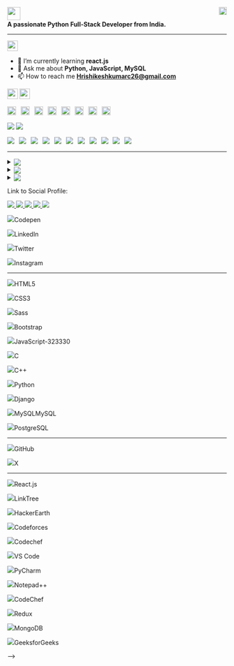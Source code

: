 <p align="left">
  <img align="left" src="https://img.shields.io/badge/Hi%20%F0%9F%91%8B%2C%20I'm%20Hrishikesh%20Kumar-blue?style=flat-square" width="auto" height="30"/>
  <img align="right" src="https://komarev.com/ghpvc/?username=hkc1226&label=Profile%20views&color=0e75b6&style=flat-square" alt="hkc1226" width="auto" height="18"/>
</p>

<br>

<p align="left"><b>A passionate Python Full-Stack Developer from India.</b></p><hr>

<p><img src="https://img.shields.io/badge/ABOUT%20ME:-red?style=flat" width="auto" height="24"></p>

- 🌱 I’m currently learning **react.js**
- 💬 Ask me about **Python, JavaScript, MySQL**
- 📫 How to reach me **Hrishikeshkumarc26@gmail.com**
<!--
<hr>

 ## 🏆GitHub Trophies:
<p><img src="https://img.shields.io/badge/%F0%9F%8F%86%20GitHub%20Trophies%3A-darkred?style=flat" /></p>

<p align="left">
  <a href="https://github.com/hkc1226?tab=repositories" target="_blank">
    <img src="https://github-profile-trophy.vercel.app/?username=hkc1226&row=2&column=7&margin-w=6" alt="hkc1226" />
  </a>
</p>
-->
<!--
# Parameters for 'https://github-profile-trophy.vercel.app/?username=hkc1226&row=2&column=7&margin-w=6' are given below:
1. title = Stars | Followers; 
2. rank = SECRET | SSS | SS | S | AAA | AA | A | B | C; 
3. column (default = 6) = number type;
4. row (default = 3) = number type;
5. theme = flat | onedark | gruvbox | dracula | monokai | chalk | nord | alduin | darkhub | juicyfresh | buddhism | oldie | radical | onestar | discord | algolia | gitdimmed | tokyonight | matrix | apprentice | dark_dimmed | dark_lover;
6. margin-w (default = 0) = number type;
7. margin-h (default = 0) = number type;
8. no-bg (default = false) = true | false;
9. no-frame (default = false) = true | false ;
-->

<p>
  <img src="https://img.shields.io/badge/CONNECT%20WITH%20ME%20ON%20-563D7C?style=flat-square" width="auto" height="24"/> <img src="https://img.shields.io/badge/-%3A%20%3D%3E-563D7C?style=flat-square" width="auto" height="24"/>
</p>
<p>
  <a href="https://leetcode.com/hkc1226/"><img src="https://img.shields.io/badge/-LeetCode-FFA116?style=flat-square&logo=LeetCode&labelColor=EBEBEB&logoColor=E34F26&color=FFA116" width="auto" height="20"/></a>&ensp;
  <a href="https://leetcode.com/hkc1226/"><img src="https://img.shields.io/badge/-HackerRank-2EC866?style=flat-square&logo=Hackerrank&logoColor=00751F&labelColor=EBEBEB&color=00751F" width="auto" height="20"/></a>&ensp;
  <a href="https://leetcode.com/hkc1226/"><img src="https://img.shields.io/badge/-GeeksForGeeks-FFA116?style=flat-square&logo=geeksforgeeks&logoColor=white&color=black" width="auto" height="20"/></a>&ensp;
  <a href="https://leetcode.com/hkc1226/"><img src="https://img.shields.io/badge/-CodePen-FFA116?style=flat-square&logo=codepen&logoColor=white&color=black" width="auto" height="20"/></a>&ensp;
  <a href="https://leetcode.com/hkc1226/"><img src="https://img.shields.io/badge/-LinkedIn-0072B1?style=flat-square&logo=linkedin&logoColor=white&color=black" width="auto" height="20"/></a>&ensp;
  <a href="https://leetcode.com/hkc1226/"><img src="https://img.shields.io/badge/-Indeed-FFA116?style=flat-square&logo=indeed&logoColor=white&color=black" width="auto" height="20"/></a>&ensp;
  <a href="https://leetcode.com/hkc1226/"><img src="https://img.shields.io/badge/-Twitter-FFA116?style=flat-square&logo=twitter&logoColor=white&color=black" width="auto" height="20"/></a>&ensp;
  <a href="https://leetcode.com/hkc1226/"><img src="https://img.shields.io/badge/-Instagram-FFA116?style=flat-square&logo=instagram&logoColor=white&color=black" width="auto" height="20"/></a>&ensp;
</p>

<!-- 
  <a href="https://twitter.com/hkc1226"><img src="https://img.shields.io/twitter/follow/hkc1226?logo=twitter&style=flat-square" alt="hkc1226" width="auto" height="24"/></a>
-->

<p>
  <img src="https://img.shields.io/badge/TECH%20STACKS%20-044F88?style=flat-square" /> <img src="https://img.shields.io/badge/-%3A%20%3D%3E-044F88?style=flat-square" />
</p>
<p>
  <img src="https://img.shields.io/badge/-HTML-E34F26?style=fflat-square&logo=html5&logoColor=E34F26&labelColor=EBEBEB&color=E34F26" />&ensp;
  <img src="https://img.shields.io/badge/-CSS-1572B6?style=fflat-square&logo=css3&logoColor=1572B6&labelColor=EBEBEB&color=1572B6" />&ensp;
  <img src="https://img.shields.io/badge/-Sass-CC6699?style=fflat-square&logo=sass&logoColor=CC6699&labelColor=FFFFFF&color=CC6699" />&ensp;
  <img src="https://img.shields.io/badge/-Bootstrap-563D7C?style=fflat-square&logo=bootstrap&logoColor=563D7C&labelColor=FFFFFF&color=563D7C" />&ensp;
  <img src="https://img.shields.io/badge/-JavaScript-323330?style=fflat-square&logo=javascript&logoColor=323330&labelColor=F0DB4F&color=3F8F8F" />&ensp;
  <img src="https://img.shields.io/badge/-Programming%20C-00599C?style=fflat-square&logo=c&logoColor=00599C&labelColor=EBEBEB&color=044F88" />&ensp;
  <img src="https://img.shields.io/badge/-C++-00599C?style=fflat-square&logo=c%2B%2B&logoColor=00599C&labelColor=FFFFFF&color=00599C" />&ensp;
  <img src="https://img.shields.io/badge/-Python-FFA116?style=fflat-square&logo=python&logoColor=306998&labelColor=FFD43B&color=306998" />&ensp;
  <img src="https://img.shields.io/badge/-Django-FFA116?style=fflat-square&logo=django&logoColor=20AA76&labelColor=092E20&color=2B8C67" />&ensp;
  <img src="https://img.shields.io/badge/-MySQL-FFA116?style=fflat-square&logo=mysql&logoColor=FFFFFF&labelColor=00758F&color=F29111" />&ensp;
  <img src="https://img.shields.io/badge/-PostgreSQL-316192?style=fflat-square&logo=postgresql&logoColor=0064A5&labelColor=EBEBEB&color=316192" />&ensp;
</p>
<!-- 
CSS3: #264DE4, #2965F1, #EBEBEB, 1572B6
HTML: #e34c26, #f06529, #ebebeb, #E34F26
Blue. dark blue : #0064A5; base blue : #336791; light blue : #008BB9. Grey. dark grey : #848484; base grey : #666666 ...00758F
C++: #044F88 and #5E97D0.
JavaScript: Yellow (#F0DB4F) and Dark Charcoal (#323330), 308A8A
BOotstrap: 563D7C
-->
<hr>

<details align="left" dir="auto">
  <summary><sub><img src="https://img.shields.io/badge/GitHub%20Stats%3A-Indigo?style=flat" /></sub></summary>
  <img align="center" src="https://github-readme-stats.vercel.app/api?username=hkc1226&show_icons=true&locale=en" alt="GitHub Stats" />
</details>
<!--
<details align="left" dir="auto">
  <summary><sub><img src="https://img.shields.io/badge/GitHub%20Contribution%20Streak%20Counts%3A-violet?style=flat" /></sub></summary>
  <img src="https://github-readme-streak-stats.herokuapp.com/?user=hkc1226" alt="hkc1226" />
</details> 
-->

 <details align="left" dir="auto">
   <summary><sub><img src="https://img.shields.io/badge/Languages%20Used%20Stats%3A-gray?style=flat" /></sub></summary>
   <img src="https://github-readme-stats.vercel.app/api/top-langs?username=hkc1226&show_icons=true&locale=en&layout=compact" alt="Language Used Stats" />
 </details>

<details align="left" dir="auto">
  <summary><sub><img src="https://img.shields.io/badge/%F0%9F%94%9D%20Top%20Contributed%20Repo%3A-violet?style=flat" /></sub></summary>
  <img src="https://github-contributor-stats.vercel.app/api?username=hkc1226&limit=5&theme=light&combine_all_yearly_contributions=true" alt="Top Contributed Repo" />
</details>




<p><p>Link to Social Profile:</p>
<a href="#" target="_blank">
  <img src="https://img.shields.io/badge/-Twitter-61DAFB?logo=twitter&logoColor=white&labelColor=darkblue&color=blue">
</a>
<a href="#" target="_blank">
  <img src="https://img.shields.io/badge/-ReactJs-61DAFB?logo=react&logoColor=white&labelColor=blue">
</a>
<a href="#" target="_blank">
  <img src="https://img.shields.io/badge/Python-black?color=blue&style=flat-square.svg" />
</a>
<a href="https://www.leetcode.com/hkc1226/" target="_blank">
  <img src="https://img.shields.io/badge/-LeetCode-61DAFB?logo=leetcode&logoColor=white&labelColor=orange&color=yellow">
</a>
<a href="https://www.hackerrank.com/hrishikeshkumar3" target="_blank">
  <img src="https://img.shields.io/badge/-HackerRank-61DAFB?logo=HackerRank&logoColor=white&labelColor=black&color=#1BA94C">
</a>
</p>

<!--
<p><a><img src="https://img.shields.io/badge/-LeetCode-FFA116?style=for-the-badge&logo=LeetCode&logoColor=white&color=black" />LeetCode</a></p>
<p><a><img src="https://img.shields.io/badge/-Hackerrank-2EC866?style=for-the-badge&logo=HackerRank&logoColor=white" />Hackerrank</a></p>
<!-- GFG -->
<p><a><img src="https://img.shields.io/badge/Codepen-000000?style=for-the-badge&logo=codepen&logoColor=white" />Codepen</a></p>
<p><a><img src="https://img.shields.io/badge/LinkedIn-0077B5?style=for-the-badge&logo=linkedin&logoColor=white&Color=white" />LinkedIn</a></p>
<!-- Indeed -->
<p><a><img src="https://img.shields.io/badge/Twitter-1DA1F2?style=for-the-badge&logo=twitter&logoColor=white" />Twitter</a></p>
<p><a><img src="https://img.shields.io/badge/Instagram-E4405F?style=for-the-badge&logo=instagram&logoColor=white" />Instagram</a></p>
<hr>
<p><a><img src="https://img.shields.io/badge/HTML5-E34F26?style=for-the-badge&logo=html5&logoColor=white" />HTML5</a></p>
<p><a><img src="https://img.shields.io/badge/CSS3-1572B6?style=for-the-badge&logo=css3&logoColor=white" />CSS3</a></p>
<p><a><img src="https://img.shields.io/badge/Sass-CC6699?style=for-the-badge&logo=sass&logoColor=white" />Sass</a></p>
<p><a><img src="https://img.shields.io/badge/Bootstrap-563D7C?style=for-the-badge&logo=bootstrap&logoColor=white" />Bootstrap</a></p>
<p><a><img src="https://img.shields.io/badge/JavaScript-323330?style=for-the-badge&logo=javascript&logoColor=F7DF1E" />JavaScript-323330</a></p>
<p><a><img src="https://img.shields.io/badge/C-00599C?style=for-the-badge&logo=c&logoColor=white" />C</a></p>
<p><a><img src="https://img.shields.io/badge/C%2B%2B-00599C?style=for-the-badge&logo=c%2B%2B&logoColor=white" />C++</a></p>
<p><a><img src="https://img.shields.io/badge/Python-FFD43B?style=for-the-badge&logo=python&logoColor=blue" />Python</a></p>
<p><a><img src="https://img.shields.io/badge/Django-092E20?style=for-the-badge&logo=django&logoColor=green" />Django</a></p>
<p><a><img src="https://img.shields.io/badge/MySQL-005C84?style=for-the-badge&logo=mysql&logoColor=white" />MySQL</a>MySQL</p>
<p><a><img src="https://img.shields.io/badge/PostgreSQL-316192?style=for-the-badge&logo=postgresql&logoColor=white" />PostgreSQL</a></p>
<hr>
<p><a><img src="https://img.shields.io/badge/GitHub-100000?style=for-the-badge&logo=github&logoColor=white" />GitHub</a></p>
<p><a><img src="https://img.shields.io/badge/X-000000?style=for-the-badge&logo=x&logoColor=white" />X</a></p>
<hr>
<p><a><img src="https://img.shields.io/badge/React-20232A?style=for-the-badge&logo=react&logoColor=61DAFB" />React.js</a></p>
<p><a><img src="https://img.shields.io/badge/linktree-39E09B?style=for-the-badge&logo=linktree&logoColor=white" />LinkTree</a></p>
<p><a><img src="https://img.shields.io/badge/HackerEarth-%232C3454.svg?&style=for-the-badge&logo=HackerEarth&logoColor=Blue" />HackerEarth</a></p>
<p><a><img src="https://img.shields.io/badge/Codeforces-445f9d?style=for-the-badge&logo=Codeforces&logoColor=white" />Codeforces</a></p>
<p><a><img src="https://img.shields.io/badge/Codechef-%23B92B27.svg?&style=for-the-badge&logo=Codechef&logoColor=white" />Codechef</a></p>
<p><a><img src="https://img.shields.io/badge/VSCode-0078D4?style=for-the-badge&logo=visual%20studio%20code&logoColor=white" />VS Code</a></p>
<p><a><img src="https://img.shields.io/badge/PyCharm-000000.svg?&style=for-the-badge&logo=PyCharm&logoColor=white" />PyCharm</a></p>
<p><a><img src="https://img.shields.io/badge/Notepad++-90E59A.svg?style=for-the-badge&logo=notepad%2B%2B&logoColor=black" />Notepad++</a></p>
<p><a><img src="https://img.shields.io/badge/-CodeChef-5B4638?style=for-the-badge&logo=CodeChef&logoColor=white" />CodeChef</a></p>
<p><a><img src="https://img.shields.io/badge/Redux-593D88?style=for-the-badge&logo=redux&logoColor=white" />Redux</a></p>
<p><a><img src="https://img.shields.io/badge/MongoDB-4EA94B?style=for-the-badge&logo=mongodb&logoColor=white" />MongoDB</a></p>
<p><a><img src="https://img.shields.io/badge/GeeksforGeeks-298D46?style=for-the-badge&logo=geeksforgeeks&logoColor=white" />GeeksforGeeks</a></p>
-->
